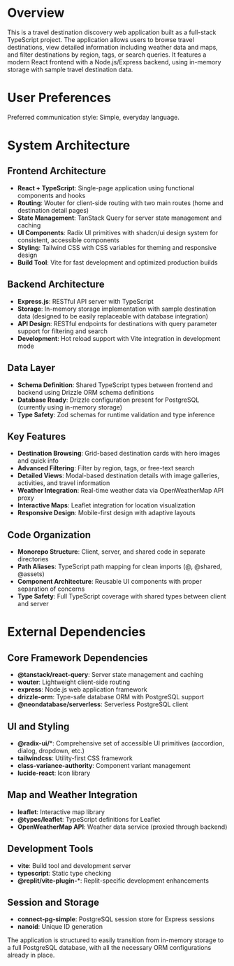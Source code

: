 # Overview

This is a travel destination discovery web application built as a full-stack TypeScript project. The application allows users to browse travel destinations, view detailed information including weather data and maps, and filter destinations by region, tags, or search queries. It features a modern React frontend with a Node.js/Express backend, using in-memory storage with sample travel destination data.

# User Preferences

Preferred communication style: Simple, everyday language.

# System Architecture

## Frontend Architecture
- **React + TypeScript**: Single-page application using functional components and hooks
- **Routing**: Wouter for client-side routing with two main routes (home and destination detail pages)
- **State Management**: TanStack Query for server state management and caching
- **UI Components**: Radix UI primitives with shadcn/ui design system for consistent, accessible components
- **Styling**: Tailwind CSS with CSS variables for theming and responsive design
- **Build Tool**: Vite for fast development and optimized production builds

## Backend Architecture
- **Express.js**: RESTful API server with TypeScript
- **Storage**: In-memory storage implementation with sample destination data (designed to be easily replaceable with database integration)
- **API Design**: RESTful endpoints for destinations with query parameter support for filtering and search
- **Development**: Hot reload support with Vite integration in development mode

## Data Layer
- **Schema Definition**: Shared TypeScript types between frontend and backend using Drizzle ORM schema definitions
- **Database Ready**: Drizzle configuration present for PostgreSQL (currently using in-memory storage)
- **Type Safety**: Zod schemas for runtime validation and type inference

## Key Features
- **Destination Browsing**: Grid-based destination cards with hero images and quick info
- **Advanced Filtering**: Filter by region, tags, or free-text search
- **Detailed Views**: Modal-based destination details with image galleries, activities, and travel information
- **Weather Integration**: Real-time weather data via OpenWeatherMap API proxy
- **Interactive Maps**: Leaflet integration for location visualization
- **Responsive Design**: Mobile-first design with adaptive layouts

## Code Organization
- **Monorepo Structure**: Client, server, and shared code in separate directories
- **Path Aliases**: TypeScript path mapping for clean imports (@, @shared, @assets)
- **Component Architecture**: Reusable UI components with proper separation of concerns
- **Type Safety**: Full TypeScript coverage with shared types between client and server

# External Dependencies

## Core Framework Dependencies
- **@tanstack/react-query**: Server state management and caching
- **wouter**: Lightweight client-side routing
- **express**: Node.js web application framework
- **drizzle-orm**: Type-safe database ORM with PostgreSQL support
- **@neondatabase/serverless**: Serverless PostgreSQL client

## UI and Styling
- **@radix-ui/***: Comprehensive set of accessible UI primitives (accordion, dialog, dropdown, etc.)
- **tailwindcss**: Utility-first CSS framework
- **class-variance-authority**: Component variant management
- **lucide-react**: Icon library

## Map and Weather Integration
- **leaflet**: Interactive map library
- **@types/leaflet**: TypeScript definitions for Leaflet
- **OpenWeatherMap API**: Weather data service (proxied through backend)

## Development Tools
- **vite**: Build tool and development server
- **typescript**: Static type checking
- **@replit/vite-plugin-***: Replit-specific development enhancements

## Session and Storage
- **connect-pg-simple**: PostgreSQL session store for Express sessions
- **nanoid**: Unique ID generation

The application is structured to easily transition from in-memory storage to a full PostgreSQL database, with all the necessary ORM configurations already in place.